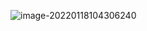 ![image-20220118104306240](https://twc20201231shenzhen.oss-cn-shenzhen.aliyuncs.com/image-20220118104306240.png)